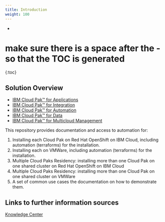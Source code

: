 ```yaml
---
title: Introduction
weight: 100
---
```

- 
# make sure there is a space after the - so that the TOC is generated
{:toc}
## Solution Overview

* [IBM Cloud Pak™ for Applications](../apps/cp4a_overview)
* [IBM Cloud Pak™ for Integration](../integration/introduction)
* [IBM Cloud Pak™ for Automation](../automation/introduction)
* [IBM Cloud Pak™ for Data](../data/introduction)
* [IBM Cloud Pak™ for Multicloud Management](../mcm/cp4mcm_introduction)


This repository provides documentation and access to automation for:
1. Installing each Cloud Pak on Red Hat OpenShift on IBM Cloud, including automation (terraforms) for the installation.
2. Installing each on VMWare, including automation (terraforms) for the installation.
3. Multiple Cloud Paks Residency: installing more than one Cloud Pak on one shared cluster on Red Hat OpenShift on IBM Cloud
4. Multiple Cloud Paks Residency: installing more than one Cloud Pak on one shared cluster on VMWare
5. A set of common use cases the documentation on how to demonstrate them.

## Links to further information sources

<a href="https://www.ibm.com/support/knowledgecenter/SSFC4F_1.1.0/kc_welcome_cloud_pak.html">Knowledge Center</a>
